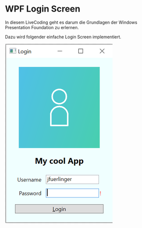 # WPF Login Screen

In diesem LiveCoding geht es darum die Grundlagen der Windows Presentation Foundation zu erlernen.

Dazu wird folgender einfache Login Screen implementiert.

![login-screen](./assets/login-overview.png)
